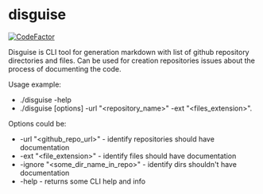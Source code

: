 # disguise

[![CodeFactor](https://www.codefactor.io/repository/github/ythosa/disguise/badge)](https://www.codefactor.io/repository/github/ythosa/disguise)

Disguise is CLI tool for generation markdown  with list of github repository directories and files. Can be used for creation repositories issues about the process of documenting the code.

Usage example:
* ./disguise -help
* ./disguise [options] -url "<repository_name>" -ext "<files_extension>".

Options could be: 
* -url "<github_repo_url>" - identify repositories should have documentation
* -ext "<file_extension>" - identify files should have documentation
* -ignore "<some_dir_name_in_repo>" - identify dirs shouldn't have documentation
* -help - returns some CLI help and info
